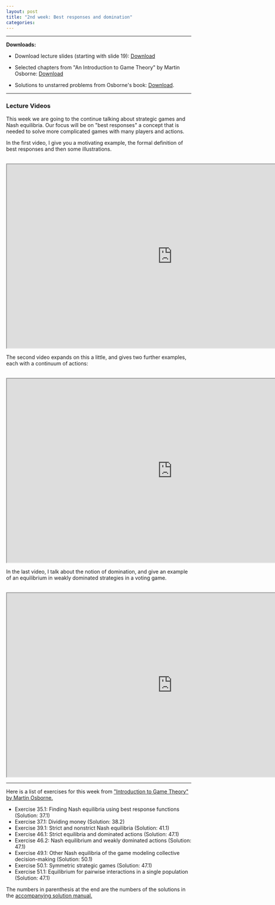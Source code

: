 ```yaml
---
layout: post
title: "2nd week: Best responses and domination"
categories: 
---
```



---
**Downloads:** 

- Download lecture slides (starting with slide 19): [Download](https://drive.google.com/uc?export=download&id=1StvFev88Y4miOZidd7grptv1Cjnz2Njz)

- Selected chapters from "An Introduction to Game Theory" by Martin Osborne: [Download](https://www.economics.utoronto.ca/osborne/igt/nash.pdf)

- Solutions to unstarred problems from Osborne's book: [Download](https://www.economics.utoronto.ca/osborne/igt/solsp5.pdf).


---



### Lecture Videos

This week we are going to the continue talking about strategic games and Nash equilibria. Our focus will be on "best responses" a concept that is needed to solve more complicated games with many players and actions. 

In the first video, I give you a motivating example, the formal definition of best responses and then some illustrations. 
<br><br>

<iframe src="https://york.cloud.panopto.eu/Panopto/Pages/Embed.aspx?id=71e90f4b-7dda-4f63-9ced-adbc010affe7&autoplay=false&offerviewer=false&showtitle=false&showbrand=false&captions=false&interactivity=all"
align="center"
height="500" width="900" 
allowfullscreen >
</iframe>

<br>

The second video expands on this a little, and gives two further examples, each with a continuum of actions:
<br><br>
<iframe src="https://york.cloud.panopto.eu/Panopto/Pages/Embed.aspx?id=82c09985-f629-47b2-840d-adbc01137bb8&autoplay=false&offerviewer=false&showtitle=false&showbrand=false&captions=false&interactivity=all"
align="center"
height="500" width="900" 
allowfullscreen >
</iframe>

<br>

In the last video, I talk about the notion of domination, and give an example of an equilibrium in weakly dominated strategies in a voting game. 
<br><br>
<iframe src="https://york.cloud.panopto.eu/Panopto/Pages/Embed.aspx?id=ca32290d-64ec-4bd5-b4d0-adbc011b368e&autoplay=false&offerviewer=false&showtitle=false&showbrand=false&captions=false&interactivity=all"
align="center"
height="500" width="900" 
allowfullscreen >
</iframe>




---

Here is a list of exercises for this week from ["Introduction to Game Theory" by Martin Osborne.](https://www.economics.utoronto.ca/osborne/igt/nash.pdf) 

- Exercise 35.1: Finding Nash equilibria using best response functions (Solution: 37.1)
- Exercise 37.1: Dividing money (Solution: 38.2)
- Exercise 39.1: Strict and nonstrict Nash equilibria (Solution: 41.1)
- Exercise 46.1: Strict equilibria and dominated actions (Solution: 47.1)
- Exercise 46.2: Nash equilibrium and weakly dominated actions (Solution: 47.1)
- Exercise 49.1: Other Nash equilibria of the game modeling collective decision-making (Solution: 50.1)
- Exercise 50.1: Symmetric strategic games (Solution: 47.1)
- Exercise 51.1: Equilibrium for pairwise interactions in a single population (Solution: 47.1)

The numbers in parenthesis at the end are the numbers of the solutions in the [accompanying solution manual.](https://www.economics.utoronto.ca/osborne/igt/solsp5.pdf)

